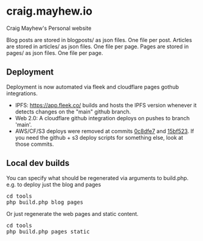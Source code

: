 # craig.mayhew.io
Craig Mayhew's Personal website

Blog posts are stored in blogposts/ as json files. One file per post.
Articles are stored in articles/ as json files. One file per page.
Pages are stored in pages/ as json files. One file per page.

## Deployment
Deployment is now automated via fleek and cloudflare pages gothub integrations.

 - IPFS: https://app.fleek.co/ builds and hosts the IPFS version whenever it detects changes on the "main" github branch.
 - Web 2.0: A cloudflare github integration deploys on pushes to branch 'main'.
 - AWS/CF/S3 deploys were removed at commits [0c8dfe7](https://github.com/craigmayhew/craig.mayhew.io/commit/0c8dfe7c244a22091d0a0922a9cf41d6b03c56a5) and [15bf523](https://github.com/craigmayhew/craig.mayhew.io/commit/15bf5235329e6fe6d63e76b4168658136057a5c2). If you need the github + s3 deploy scripts for something else, look at those commits.


## Local dev builds
You can specify what should be regenerated via arguments to build.php.  e.g. to deploy just the blog and pages
<pre>
cd tools
php build.php blog pages 
</pre>

Or just regenerate the web pages and static content.
<pre>
cd tools
php build.php pages static 
</pre>
